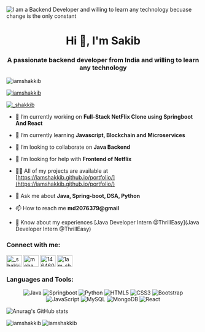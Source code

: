 ![I am a Backend Developer and willing to learn any technology becuase change is the only constant](https://media-exp1.licdn.com/dms/image/C5616AQGF-BBBH7jLZQ/profile-displaybackgroundimage-shrink_350_1400/0/1642866990931?e=1648080000&v=beta&t=FXuRTltnhsm0YmYR8zwCek4JuLNKQvuJfrsdfZaI0hE)
<h1 align="center">Hi 👋, I'm Sakib</h1>
<h3 align="center">A passionate backend developer from India and willing to learn any technology</h3>

<p align="left"> <img src="https://komarev.com/ghpvc/?username=iamshakkib&label=Profile%20views&color=0e75b6&style=flat" alt="iamshakkib" /> </p>

<p align="left"> <a href="https://github.com/ryo-ma/github-profile-trophy"><img src="https://github-profile-trophy.vercel.app/?username=iamshakkib" alt="iamshakkib" /></a> </p>

<p align="left"> <a href="https://twitter.com/_shakkib" target="blank"><img src="https://img.shields.io/twitter/follow/_shakkib?logo=twitter&style=for-the-badge" alt="_shakkib" /></a> </p>

- 🔭 I’m currently working on **Full-Stack NetFlix Clone using Springboot And React**

- 🌱 I’m currently learning **Javascript, Blockchain and Microservices**

- 👯 I’m looking to collaborate on **Java Backend**

- 🤝 I’m looking for help with **Frontend of Netflix**

- 👨‍💻 All of my projects are available at [https://iamshakkib.github.io/portfolio/](https://iamshakkib.github.io/portfolio/)

- 💬 Ask me about **Java, Spring-boot, DSA, Python**

- 📫 How to reach me **md2076379@gmail**

- 📄 Know about my experiences [Java Developer Intern @ThrillEasy](Java Developer Intern @ThrillEasy)

<h3 align="left">Connect with me:</h3>
<p align="left">
<a href="https://twitter.com/_shakkib" target="blank"><img align="center" src="https://raw.githubusercontent.com/rahuldkjain/github-profile-readme-generator/master/src/images/icons/Social/twitter.svg" alt="_shakkib" height="30" width="40" /></a>
<a href="https://linkedin.com/in/mohammed sakib" target="blank"><img align="center" src="https://raw.githubusercontent.com/rahuldkjain/github-profile-readme-generator/master/src/images/icons/Social/linked-in-alt.svg" alt="mohammed sakib" height="30" width="40" /></a>
<a href="https://stackoverflow.com/users/14646088" target="blank"><img align="center" src="https://raw.githubusercontent.com/rahuldkjain/github-profile-readme-generator/master/src/images/icons/Social/stack-overflow.svg" alt="14646088" height="30" width="40" /></a>
<a href="https://instagram.com/1am_shakkib" target="blank"><img align="center" src="https://raw.githubusercontent.com/rahuldkjain/github-profile-readme-generator/master/src/images/icons/Social/instagram.svg" alt="1am_shakkib" height="30" width="40" /></a>
</p>

<h3 align="left">Languages and Tools:</h3>
<p align="center">
<img alt="Java" src="https://img.shields.io/badge/java%20-%2300599C.svg?&style=for-the-badge&logo=%2B%2B&ogoColor=white"/>
<img alt="Springboot" src ="https://img.shields.io/badge/Springboot-%234ea94b.svg?&style=for-the-badge&logo=springboot&logoColor=red"/>
<img alt="Python" src="https://img.shields.io/badge/python%20-%2314354C.svg?&style=for-the-badge&logo=python&logoColor=white"/>
<img alt="HTML5" src="https://img.shields.io/badge/html5%20-%23E34F26.svg?&style=for-the-badge&logo=html5&logoColor=white"/>
<img alt="CSS3" src="https://img.shields.io/badge/css3%20-%231572B6.svg?&style=for-the-badge&logo=css3&logoColor=white"/>
<img alt="Bootstrap" src="https://img.shields.io/badge/bootstrap%20-%23563D7C.svg?&style=for-the-badge&logo=bootstrap&logoColor=white"/>
<img alt="JavaScript" src="https://img.shields.io/badge/javascript%20-%23323330.svg?&style=for-the-badge&logo=javascript&logoColor=%23F7DF1E"/>
<img alt="MySQL" src="https://img.shields.io/badge/mysql-%2300f.svg?&style=for-the-badge&logo=mysql&logoColor=white"/>
<img alt="MongoDB" src ="https://img.shields.io/badge/MongoDB-%234ea94b.svg?&style=for-the-badge&logo=mongodb&logoColor=white"/>
<img alt="React" src="https://img.shields.io/badge/react%20-%2320232a.svg?&style=for-the-badge&logo=react&logoColor=%2361DAFB"/>
</p>

![Anurag's GitHub stats](https://github-readme-stats.vercel.app/api?username=iamshakkib&theme=dark&show_icons=true)

<p><img align="left" src="https://github-readme-stats.vercel.app/api/top-langs?username=iamshakkib&show_icons=true&locale=en&layout=compact" alt="iamshakkib" /></p>

<p><img align="center" src="https://github-readme-streak-stats.herokuapp.com/?user=iamshakkib&" alt="iamshakkib" /></p>

